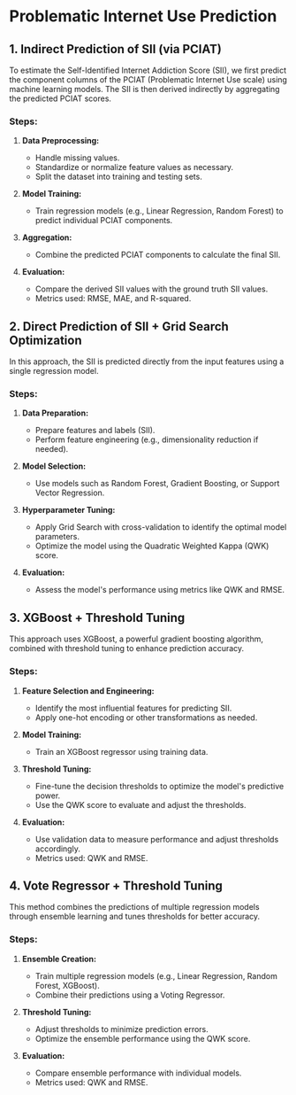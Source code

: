 # Problematic Internet Use Prediction

## 1. Indirect Prediction of SII (via PCIAT)
To estimate the Self-Identified Internet Addiction Score (SII), we first predict the component columns of the PCIAT (Problematic Internet Use scale) using machine learning models. The SII is then derived indirectly by aggregating the predicted PCIAT scores.

### Steps:
1. **Data Preprocessing:**
   - Handle missing values.
   - Standardize or normalize feature values as necessary.
   - Split the dataset into training and testing sets.

2. **Model Training:**
   - Train regression models (e.g., Linear Regression, Random Forest) to predict individual PCIAT components.

3. **Aggregation:**
   - Combine the predicted PCIAT components to calculate the final SII.

4. **Evaluation:**
   - Compare the derived SII values with the ground truth SII values.
   - Metrics used: RMSE, MAE, and R-squared.

## 2. Direct Prediction of SII + Grid Search Optimization
In this approach, the SII is predicted directly from the input features using a single regression model.

### Steps:
1. **Data Preparation:**
   - Prepare features and labels (SII).
   - Perform feature engineering (e.g., dimensionality reduction if needed).

2. **Model Selection:**
   - Use models such as Random Forest, Gradient Boosting, or Support Vector Regression.

3. **Hyperparameter Tuning:**
   - Apply Grid Search with cross-validation to identify the optimal model parameters.
   - Optimize the model using the Quadratic Weighted Kappa (QWK) score.

4. **Evaluation:**
   - Assess the model's performance using metrics like QWK and RMSE.

## 3. XGBoost + Threshold Tuning
This approach uses XGBoost, a powerful gradient boosting algorithm, combined with threshold tuning to enhance prediction accuracy.

### Steps:
1. **Feature Selection and Engineering:**
   - Identify the most influential features for predicting SII.
   - Apply one-hot encoding or other transformations as needed.

2. **Model Training:**
   - Train an XGBoost regressor using training data.

3. **Threshold Tuning:**
   - Fine-tune the decision thresholds to optimize the model's predictive power.
   - Use the QWK score to evaluate and adjust the thresholds.

4. **Evaluation:**
   - Use validation data to measure performance and adjust thresholds accordingly.
   - Metrics used: QWK and RMSE.

## 4. Vote Regressor + Threshold Tuning
This method combines the predictions of multiple regression models through ensemble learning and tunes thresholds for better accuracy.

### Steps:
1. **Ensemble Creation:**
   - Train multiple regression models (e.g., Linear Regression, Random Forest, XGBoost).
   - Combine their predictions using a Voting Regressor.

2. **Threshold Tuning:**
   - Adjust thresholds to minimize prediction errors.
   - Optimize the ensemble performance using the QWK score.

3. **Evaluation:**
   - Compare ensemble performance with individual models.
   - Metrics used: QWK and RMSE.
